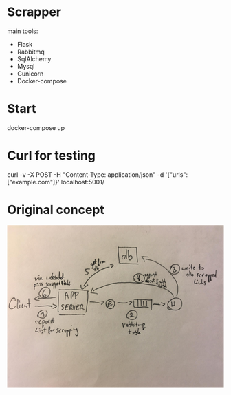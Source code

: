 # Scrapper
main tools:
- Flask
- Rabbitmq
- SqlAlchemy
- Mysql
- Gunicorn
- Docker-compose

# Start
docker-compose up

# Curl for testing
curl -v -X POST -H "Content-Type: application/json" -d '{"urls":["example.com"]}' localhost:5001/

# Original concept
![Alt text](schema.jpg?raw=true "schma")
